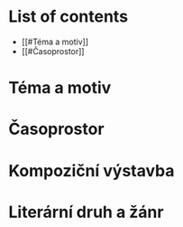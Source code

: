 # List of contents
- [[#Téma a motiv]]
- [[#Časoprostor]]

# Téma a motiv
# Časoprostor
# Kompoziční výstavba
# Literární druh a žánr

